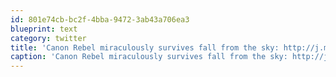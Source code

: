 ```yaml
---
id: 801e74cb-bc2f-4bba-9472-3ab43a706ea3
blueprint: text
category: twitter
title: 'Canon Rebel miraculously survives fall from the sky: http://j.mp/56KCyp (via @petapixel)'
caption: 'Canon Rebel miraculously survives fall from the sky: http://j.mp/56KCyp (via <span class="username username_linked">@<a href="https://twitter.com/petapixel" title="PetaPixel">petapixel</a></span>)'
---
```

